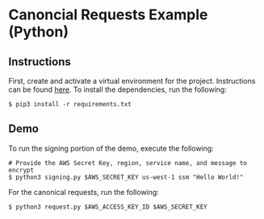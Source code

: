 # Canoncial Requests Example (Python)

## Instructions

First, create and activate a virtual environment for the project. Instructions can be found [here](https://docs.python.org/3/library/venv.html). To install the dependencies, run the following:

```
$ pip3 install -r requirements.txt
```

## Demo

To run the signing portion of the demo, execute the following:
```
# Provide the AWS Secret Key, region, service name, and message to encrypt
$ python3 signing.py $AWS_SECRET_KEY us-west-1 ssm "Hello World!"
```

For the canonical requests, run the following:
```
$ python3 request.py $AWS_ACCESS_KEY_ID $AWS_SECRET_KEY 
```